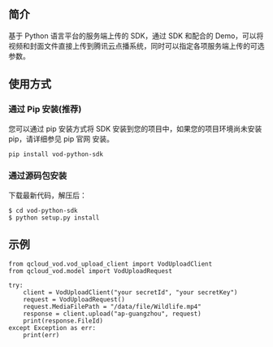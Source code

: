 ## 简介

基于 Python 语言平台的服务端上传的 SDK，通过 SDK 和配合的 Demo，可以将视频和封面文件直接上传到腾讯云点播系统，同时可以指定各项服务端上传的可选参数。

## 使用方式

### 通过 Pip 安装(推荐)
您可以通过 pip 安装方式将 SDK 安装到您的项目中，如果您的项目环境尚未安装 pip，请详细参见 pip 官网 安装。

```
pip install vod-python-sdk
```


### 通过源码包安装

下载最新代码，解压后：
```
$ cd vod-python-sdk
$ python setup.py install
```

## 示例

```
from qcloud_vod.vod_upload_client import VodUploadClient
from qcloud_vod.model import VodUploadRequest

try:
    client = VodUploadClient("your secretId", "your secretKey")
    request = VodUploadRequest()
    request.MediaFilePath = "/data/file/Wildlife.mp4"
    response = client.upload("ap-guangzhou", request)
    print(response.FileId)
except Exception as err:
    print(err)
```
